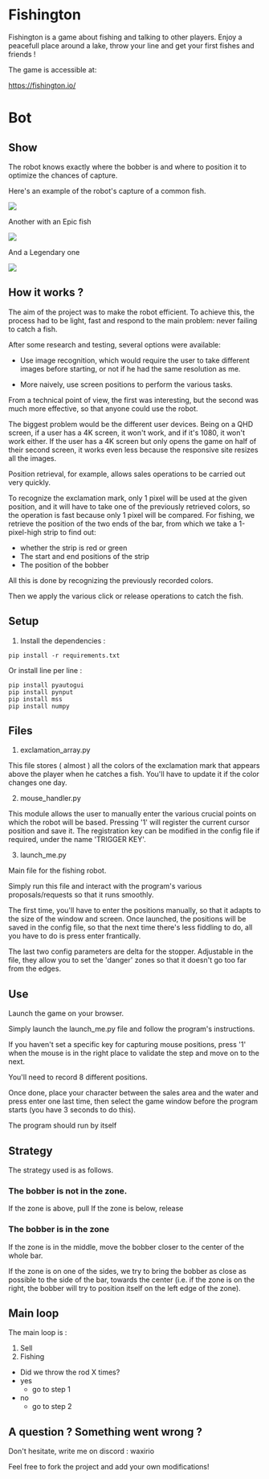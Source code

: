 # Fishington

Fishington is a game about fishing and talking to other players.
Enjoy a peacefull place around a lake, throw your line and get your first fishes and friends !

The game is accessible at:

https://fishington.io/


# Bot

## Show

The robot knows exactly where the bobber is and where to position it to optimize the chances of capture.

Here's an example of the robot's capture of a common fish.

![](https://imgur.com/j3SibvS.gif)

Another with an Epic fish

![](https://imgur.com/5OHLbmF.gif)

And a Legendary one

![](https://imgur.com/na2mrwj.gif)

## How it works ?

The aim of the project was to make the robot efficient. To achieve this, the process had to be light, fast and respond to the main problem: never failing to catch a fish.

After some research and testing, several options were available:

- Use image recognition, which would require the user to take different images before starting, or not if he had the same resolution as me.

- More naively, use screen positions to perform the various tasks.

From a technical point of view, the first was interesting, but the second was much more effective, so that anyone could use the robot.

The biggest problem would be the different user devices. Being on a QHD screen, if a user has a 4K screen, it won't work, and if it's 1080, it won't work either. If the user has a 4K screen but only opens the game on half of their second screen, it works even less because the responsive site resizes all the images.

Position retrieval, for example, allows sales operations to be carried out very quickly.

To recognize the exclamation mark, only 1 pixel will be used at the given position, and it will have to take one of the previously retrieved colors, so the operation is fast because only 1 pixel will be compared.
For fishing, we retrieve the position of the two ends of the bar, from which we take a 1-pixel-high strip to find out:

- whether the strip is red or green
- The start and end positions of the strip
- The position of the bobber

All this is done by recognizing the previously recorded colors.

Then we apply the various click or release operations to catch the fish.

## Setup

1. Install the dependencies :

```
pip install -r requirements.txt
```

Or install line per line :

```
pip install pyautogui
pip install pynput
pip install mss
pip install numpy
```

## Files

1. exclamation_array.py

This file stores ( almost ) all the colors of the exclamation mark that appears above the player when he catches a fish.
You'll have to update it if the color changes one day.

2. mouse_handler.py

This module allows the user to manually enter the various crucial points on which the robot will be based.
Pressing '1' will register the current cursor position and save it.
The registration key can be modified in the config file if required, under the name 'TRIGGER KEY'.

3. launch_me.py

Main file for the fishing robot.

Simply run this file and interact with the program's various proposals/requests so that it runs smoothly.

The first time, you'll have to enter the positions manually, so that it adapts to the size of the window and screen. Once launched, the positions will be saved in the config file, so that the next time there's less fiddling to do, all you have to do is press enter frantically.

The last two config parameters are delta for the stopper. Adjustable in the file, they allow you to set the 'danger' zones so that it doesn't go too far from the edges.

## Use

Launch the game on your browser.

Simply launch the launch_me.py file and follow the program's instructions.

If you haven't set a specific key for capturing mouse positions, press '1' when the mouse is in the right place to validate the step and move on to the next.

You'll need to record 8 different positions.

Once done, place your character between the sales area and the water and press enter one last time, then select the game window before the program starts (you have 3 seconds to do this).

The program should run by itself

## Strategy

The strategy used is as follows.

### The bobber is not in the zone.

If the zone is above, pull
If the zone is below, release

### The bobber is in the zone

If the zone is in the middle, move the bobber closer to the center of the whole bar.

If the zone is on one of the sides, we try to bring the bobber as close as possible to the side of the bar, towards the center (i.e. if the zone is on the right, the bobber will try to position itself on the left edge of the zone).

## Main loop

The main loop is :

1. Sell
2. Fishing
- Did we throw the rod X times?
- yes
    - go to step 1
- no
    - go to step 2

## A question ? Something went wrong ?

Don't hesitate, write me on discord : waxirio

Feel free to fork the project and add your own modifications!